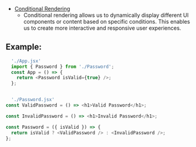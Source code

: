 - [Conditional Rendering](https://youtu.be/M9O5AjEFzKw?si=ptesTw9_35BqIiHl&t=4557)
    - Conditional rendering allows us to dynamically display different UI components or content based on specific conditions. This enables us to create more interactive and responsive user experiences.

## Example:

```js
  './App.jsx'
  import { Password } from './Password';
  const App = () => {
    return <Password isValid={true} />;
  };


  './Password.jsx'
const ValidPassword = () => <h1>Valid Password</h1>;

const InvalidPassword = () => <h1>Invalid Password</h1>;

const Password = ({ isValid }) => {
  return isValid ? <ValidPassword /> : <InvalidPassword />;
};


```